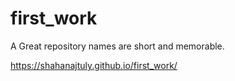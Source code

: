 # first_work
A Great repository names are short and memorable.


https://shahanajtuly.github.io/first_work/
